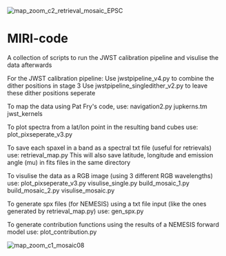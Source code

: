 ![map_zoom_c2_retrieval_mosaic_EPSC](https://user-images.githubusercontent.com/93939955/199546122-ad248436-b5b6-4249-bf34-2bec04f699e8.png)

# MIRI-code
A collection of scripts to run the JWST calibration pipeline and visulise the data afterwards


For the JWST calibration pipeline:
  Use jwstpipeline_v4.py to combine the dither positions in stage 3
  Use jwstpipeline_singledither_v2.py to leave these dither positions seperate


To map the data using Pat Fry's code, use:
  navigation2.py
  jupkerns.tm
  jwst_kernels


To plot spectra from a lat/lon point in the resulting band cubes use:
  plot_pixseperate_v3.py


To save each spaxel in a band as a spectral txt file (useful for retrievals) use:
  retrieval_map.py
This will also save latitude, longitude and emission angle (mu) in fits files in the same directory


To visulise the data as a RGB image (using 3 different RGB wavelengths) use:
  plot_pixseperate_v3.py
  visulise_single.py
  build_mosaic_1.py
  build_mosaic_2.py
  visulise_mosaic.py


To generate spx files (for NEMESIS) using a txt file input (like the ones generated by retrieval_map.py) use:
  gen_spx.py


To generate contribution functions using the results of a NEMESIS forward model use:
  plot_contribution.py


![map_zoom_c1_mosaic08](https://user-images.githubusercontent.com/93939955/199546409-93baee96-3da8-49c4-b30d-ec1f49ef909a.png)
